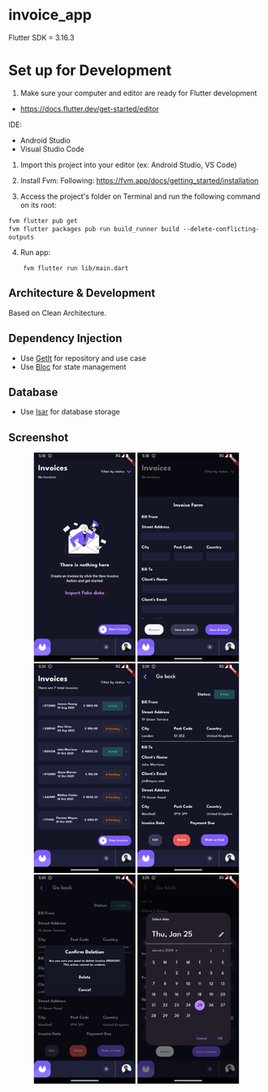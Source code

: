 # invoice_app

Flutter SDK = 3.16.3

# Set up for Development

1. Make sure your computer and editor are ready for Flutter development

- <https://docs.flutter.dev/get-started/editor>

IDE:

- Android Studio
- Visual Studio Code

1. Import this project into your editor (ex: Android Studio, VS Code)

2. Install Fvm:
   Following: <https://fvm.app/docs/getting_started/installation>

3. Access the project's folder on Terminal and run the following command on its root:

```
fvm flutter pub get  
fvm flutter packages pub run build_runner build --delete-conflicting-outputs
```

4. Run app:

```
    fvm flutter run lib/main.dart
```

## Architecture & Development

Based on Clean Architecture.

## Dependency Injection

- Use [GetIt](https://pub.dev/packages/get_it) for repository and use case
- Use [Bloc](https://pub.dev/packages/flutter_bloc) for state management

## Database
- Use [Isar](https://pub.dev/packages/isar) for database storage

## Screenshot

<div align="center">
    <img src="./screenshots/screenshot_1.png" width="200px"</img> <img src="./screenshots/screenshot_2.png" width="200px"</img> <img src="./screenshots/screenshot_3.png" width="200px"</img> <img src="./screenshots/screenshot_4.png" width="200px"</img> <img src="./screenshots/screenshot_5.png" width="200px"</img> <img src="./screenshots/screenshot_6.png" width="200px"</img>

</div>
